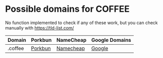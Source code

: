 # Possible domains for COFFEE

No function implemented to check if any of these work, but you can check manually with https://tld-list.com/

| Domain | Porkbun | NameCheap | Google Domains |
|---|---|---|---|
| .coffee | [Porkbun](https://porkbun.com/checkout/search?prb=e814663da1&tlds=&idnLanguage=&search=search&q=.coffee) | [Namecheap](https://www.namecheap.com/domains/registration/results/?domain=.coffee) | [Google](https://domains.google.com/registrar/search?searchTerm=.coffee) |
